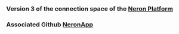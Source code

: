 ### Version 3 of the connection space of the [Neron Platform](https://neronapp.com)
### Associated Github [NeronApp](https://github.com/NeronApp)

